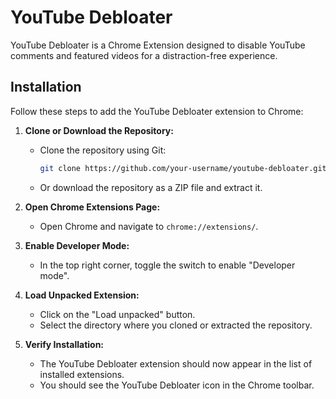 # YouTube Debloater

YouTube Debloater is a Chrome Extension designed to disable YouTube comments and featured videos for a distraction-free experience.

## Installation

Follow these steps to add the YouTube Debloater extension to Chrome:

1. **Clone or Download the Repository:**

   - Clone the repository using Git:
     ```sh
     git clone https://github.com/your-username/youtube-debloater.git
     ```
   - Or download the repository as a ZIP file and extract it.

2. **Open Chrome Extensions Page:**

   - Open Chrome and navigate to `chrome://extensions/`.

3. **Enable Developer Mode:**

   - In the top right corner, toggle the switch to enable "Developer mode".

4. **Load Unpacked Extension:**

   - Click on the "Load unpacked" button.
   - Select the directory where you cloned or extracted the repository.

5. **Verify Installation:**
   - The YouTube Debloater extension should now appear in the list of installed extensions.
   - You should see the YouTube Debloater icon in the Chrome toolbar.
